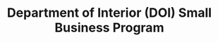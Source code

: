 ---
title: "Department of Interior (DOI) Small Business Program "
description: "The Department of the Interior's Office of Small and Disadvantaged Business Utilization (OSDBU) advises the Secretary of the Interior on all matters related to small business and collaborates with leadership throughout the Department to maximize opportunities for small businesses in our acquisitions.  The OSDBU implements policies, procedures, and training programs for the Department to emphasize our commitment to contracting with small businesses. Our mission also includes outreach to small and disadvantaged business communities, including Indian economic enterprises, small disadvantaged, women-owned, veteran-owned, service disabled veteran owned, and small businesses located in historically underutilized business zones (HUBZone) areas."
url-link: "https://www.doi.gov/pmb/osdbu"
type: "HTML"
gov-only: "false"
is-external: "true"
publication-date: "January 01, 2023"
reading-time: "5"
resource-type: "Information Slick"
filter: "small-business"
audience: "industry-all-businesses"
branded-offerings: "small-business-support"
---